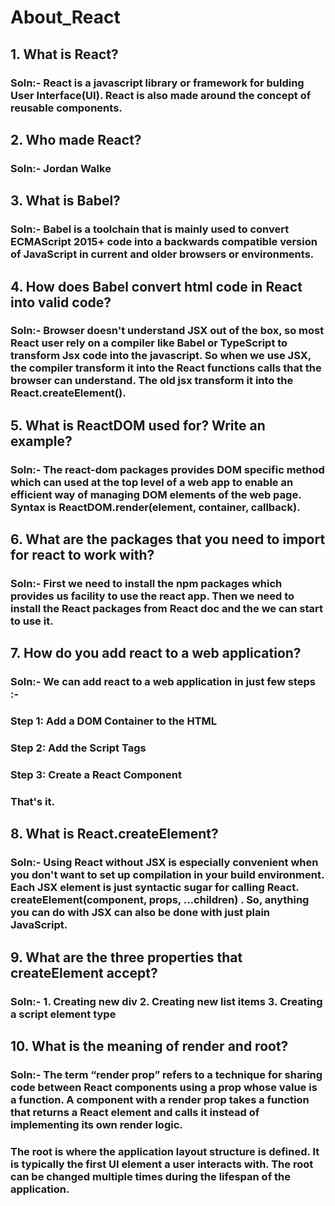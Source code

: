 # About_React

## 1. What is React?

### Soln:- React is a javascript library or framework for bulding User Interface(UI). React is also made around the concept of reusable components.

## 2. Who made React?

### Soln:- Jordan Walke

## 3. What is Babel?

### Soln:- Babel is a toolchain that is mainly used to convert ECMAScript 2015+ code into a backwards compatible version of JavaScript in current and older browsers or environments.

## 4. How does Babel convert html code in React into valid code?

### Soln:- Browser doesn't understand JSX out of the box, so most React user rely on a compiler like Babel or TypeScript to transform Jsx code into the javascript. So when we use JSX, the compiler transform it into the React functions calls that the browser can understand. The old jsx transform it into the React.createElement().

## 5. What is ReactDOM used for? Write an example?

### Soln:- The react-dom packages provides DOM specific method which can used at the top level of a web app to enable an efficient way of managing DOM elements of the web page. Syntax is ReactDOM.render(element, container, callback).

## 6. What are the packages that you need to import for react to work with?

### Soln:- First we need to install the npm packages which provides us facility to use the react app. Then we need to install the React packages from React doc and the we can start to use it. 

## 7. How do you add react to a web application?

### Soln:- We can add react to a web application in just few steps :- 
### Step 1: Add a DOM Container to the HTML
### Step 2: Add the Script Tags
### Step 3: Create a React Component
### That's it.

## 8. What is React.createElement?

### Soln:- Using React without JSX  is especially convenient when you don't want to set up compilation in your build environment. Each JSX element is just syntactic sugar for calling React. createElement(component, props, ...children) . So, anything you can do with JSX can also be done with just plain JavaScript.

## 9. What are the three properties that createElement accept?

### Soln:- 1. Creating new div  2. Creating new list items  3. Creating a script element type

## 10. What is the meaning of render and root?

### Soln:- The term “render prop” refers to a technique for sharing code between React components using a prop whose value is a function. A component with a render prop takes a function that returns a React element and calls it instead of implementing its own render logic.
### The root is where the application layout structure is defined. It is typically the first UI element a user interacts with. The root can be changed multiple times during the lifespan of the application.
